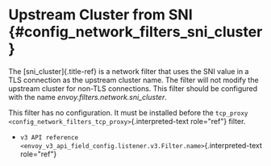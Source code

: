 Upstream Cluster from SNI {#config_network_filters_sni_cluster}
=========================

The [sni\_cluster]{.title-ref} is a network filter that uses the SNI
value in a TLS connection as the upstream cluster name. The filter will
not modify the upstream cluster for non-TLS connections. This filter
should be configured with the name *envoy.filters.network.sni\_cluster*.

This filter has no configuration. It must be installed before the
`tcp_proxy <config_network_filters_tcp_proxy>`{.interpreted-text
role="ref"} filter.

-   `v3 API reference <envoy_v3_api_field_config.listener.v3.Filter.name>`{.interpreted-text
    role="ref"}
